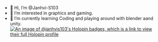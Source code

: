 - 👋 Hi, I’m @Janhvi-S103
- 👀 I’m interested in graphics and gaming.
- 🌱 I’m currently learning Coding and playing around with blender aand unity.
[![An image of @janhvis103's Holopin badges, which is a link to view their full Holopin profile](https://holopin.me/janhvis103)](https://holopin.io/@janhvis103)

<!---
Janhvi-S103/Janhvi-S103 is a ✨ special ✨ repository because its `README.md` (this file) appears on your GitHub profile.
You can click the Preview link to take a look at your changes.
--->

